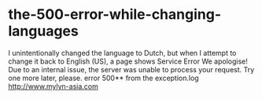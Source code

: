 # the-500-error-while-changing-languages
I unintentionally changed the language to Dutch, but when I attempt to change it back to English (US), a page shows  Service Error  We apologise! Due to an internal issue, the server was unable to process your request. Try one more later, please.  error 500**  from the exception.log http://www.mylyn-asia.com
